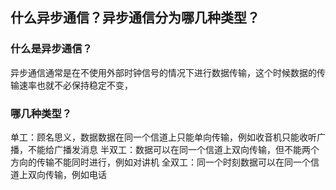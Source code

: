 ## 什么异步通信？异步通信分为哪几种类型？

### 什么是异步通信？
异步通信通常是在不使用外部时钟信号的情况下进行数据传输，这个时候数据的传输速率也就不必保持稳定不变，

### 哪几种类型？
单工：顾名思义，数据数据在同一个信道上只能单向传输，例如收音机只能收听广播，不能给广播发消息
半双工：数据可以在同一个信道上双向传输，但不能两个方向的传输不能同时进行，例如对讲机
全双工：同一个时刻数据可以在同一个信道上双向传输，例如电话

